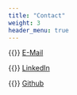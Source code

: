 ```yaml
---
title: "Contact"
weight: 3
header_menu: true
---
```


{{<icon class="fa fa-envelope">}}&nbsp;[E-Mail](mailto:julian_sauer@gmx.net)

{{<icon class="fa fa-linkedin-square">}}&nbsp;[LinkedIn](https://www.linkedin.com/in/julian-sauer-48053b1ba/)

{{<icon class="fa fa-github-square">}}&nbsp;[Github](https://github.com/JulianSauer)
